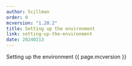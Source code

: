 ```yaml
---
author: Scillman
order: 0
mcversion: "1.20.2"
title: Setting up the environment
link: setting-up-the-environment
date: 20240213
---
```

Setting up the environment {{ page.mcversion }}